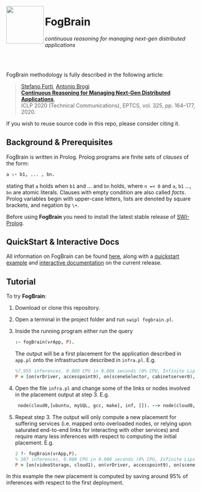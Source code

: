 <p><img align="left"  src="http://pages.di.unipi.it/forti/fogbrain/img/logo.png" width="100"> <h1>FogBrain</h1></p>

_continuous reasoning for managing next-gen distributed applications_

<br></br>

FogBrain methodology is fully described in the following article:

> [Stefano Forti](http://pages.di.unipi.it/forti), [Antonio Brogi](http://pages.di.unipi.it/brogi)<br>
> [**Continuous Reasoning for Managing Next-Gen Distributed Applications**](https://doi.org/10.4204/EPTCS.325.22), <br>	
> ICLP 2020 (Technical Communications), EPTCS, vol. 325, pp. 164–177, 2020. 

If you wish to reuse source code in this repo, please consider citing it.

## Background & Prerequisites

FogBrain is written in Prolog. Prolog programs are finite sets of *clauses* of the form:

```prolog
a :- b1, ... , bn.
```

stating that `a` holds when `b1` and ... and `bn` holds, where `n =< 0` and `a`, `b1` ..., `bn` are atomic literals. Clauses with empty condition are also called *facts*. Prolog variables begin with upper-case letters, lists are denoted by square brackets, and negation by `\+`.

Before using **FogBrain** you need to install the latest stable release of [SWI-Prolog](https://www.swi-prolog.org/download/stable).

## QuickStart & Interactive Docs

All information on FogBrain can be found [here](http://pages.di.unipi.it/forti/fogbrain/index.html), along with a [quickstart example](http://pages.di.unipi.it/forti/fogbrain/quickstart.html) and [interactive documentation](http://pages.di.unipi.it/forti/fogbrain/docs.html) on the current release.

## Tutorial

To try **FogBrain**:

1. Download or clone this repository.

2. Open a terminal in the project folder and run `swipl fogbrain.pl`.

3. Inside the running program either run the query
   ```prolog
   :- fogBrain(vrApp, P).
   ``` 
   The output will be a first placement for the application described in `app.pl` onto the infrastructure described in `infra.pl`. 
   E.g.
   ```prolog
   %7,955 inferences, 0.000 CPU in 0.006 seconds (0% CPU, Infinite Lips)
   P = [on(vrDriver, accesspoint9), on(sceneSelector, cabinetserver0), on(videoStorage, cloud0)]
   ```

4. Open the file `infra.pl` and change some of the links or nodes involved in the placement output at step 3. 
   E.g.
   ```prolog
	node(cloud0,[ubuntu, mySQL, gcc, make], inf, []). --> node(cloud0,[], inf, []).
   ```

5. Repeat step 3. The output will only compute a new placement for suffering services (i.e. mapped onto overloaded nodes, or relying upon saturated end-to-end links for interacting with other services) and require many less inferences with respect to computing the initial placement. E.g.
	```prolog
	2 ?- fogBrain(vrApp,P).
	% 387 inferences, 0.000 CPU in 0.000 seconds (0% CPU, Infinite Lips)  
	P = [on(videoStorage, cloud1), on(vrDriver, accesspoint9), on(sceneSelector, cabinetserver0)] 
	```
In this example the new placement is computed by saving around 95% of inferences with respect to the first deployment.


